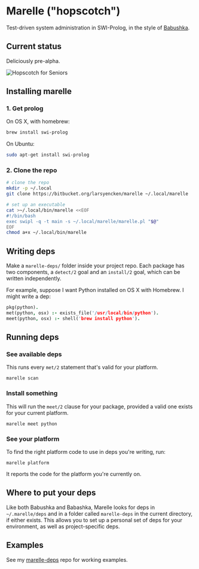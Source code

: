 # Marelle ("hopscotch")

Test-driven system administration in SWI-Prolog, in the style of [Babushka](https://github.com/babushka/babushka).

## Current status

Deliciously pre-alpha.

![Hopscotch for Seniors](https://bytebucket.org/larsyencken/marelle/wiki/img/HopscotchForSeniors.jpg)

## Installing marelle

### 1. Get prolog

On OS X, with homebrew:

```bash
brew install swi-prolog
```

On Ubuntu:

```bash
sudo apt-get install swi-prolog
```

### 2. Clone the repo

```bash
# clone the repo
mkdir -p ~/.local
git clone https://bitbucket.org/larsyencken/marelle ~/.local/marelle

# set up an executable
cat >~/.local/bin/marelle <<EOF
#!/bin/bash
exec swipl -q -t main -s ~/.local/marelle/marelle.pl "$@"
EOF
chmod a+x ~/.local/bin/marelle
```

## Writing deps

Make a `marelle-deps/` folder inside your project repo. Each package has two components, a `detect/2` goal and an `install/2` goal, which can be written independently.

For example, suppose I want Python installed on OS X with Homebrew. I might write a dep:

```prolog
pkg(python).
met(python, osx) :- exists_file('/usr/local/bin/python').
meet(python, osx) :- shell('brew install python').
```

## Running deps

### See available deps

This runs every `met/2` statement that's valid for your platform.

`marelle scan`

### Install something

This will run the `meet/2` clause for your package, provided a valid one exists for your current platform.

`marelle meet python`

### See your platform

To find the right platform code to use in deps you're writing, run:

`marelle platform`

It reports the code for the platform you're currently on.

## Where to put your deps

Like both Babushka and Babashka, Marelle looks for deps in `~/.marelle/deps` and in a folder called `marelle-deps` in the current directory, if either exists. This allows you to set up a personal set of deps for your environment, as well as project-specific deps.

## Examples

See my [marelle-deps](https://bitbucket.org/larsyencken/marelle-deps) repo for working examples.
